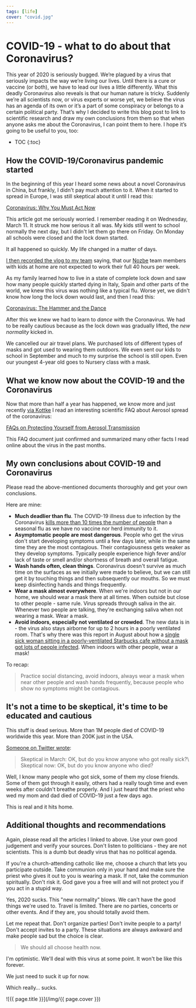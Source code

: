 ```yaml
---
tags: [life]
cover: "covid.jpg"
---
```


# COVID-19 - what to do about that Coronavirus?

This year of 2020 is seriously bugged. We’re plagued by a virus that seriously impacts the way we’re living our lives. Until there is a cure or vaccine (or both), we have to lead our lives a little differently. What this deadly Coronavirus also reveals is that our human nature is tricky. Suddenly we’re all scientists now, or virus experts or worse yet, we believe the virus has an agenda of its own or it’s a part of some conspiracy or belongs to a certain political party. That’s why I decided to write this blog post to link to scientific research and draw my own conclusions from them so that when anyone asks me about the Coronavirus, I can point them to here. I hope it’s going to be useful to you, too:

<!--More-->

* TOC
{:toc}

## How the COVID-19/Coronavirus pandemic started

In the beginning of this year I heard some news about a novel Coronavirus in China, but frankly, I didn't pay much attention to it. When it started to spread in Europe, I was still skeptical about it until I read this:

[Coronavirus: Why You Must Act Now](https://medium.com/@tomaspueyo/coronavirus-act-today-or-people-will-die-f4d3d9cd99ca)

This article got me seriously worried. I remember reading it on Wednesday, March 11. It struck me how serious it all was. My kids still went to school normally the next day, but I didn't let them go there on Friday. On Monday all schools were closed and the lock down started.

It all happened so quickly. My life changed in a matter of days.

[I then recorded the vlog to my team](/coronavirus/) saying, that our [Nozbe][n] team members with kids at home are not expected to work their full 40 hours per week.

As my family learned how to live in a state of complete lock down and saw how many people quickly started dying in Italy, Spain and other parts of the world, we knew this virus was nothing like a typical flu. Worse yet, we didn't know how long the lock down would last, and then I read this:

[Coronavirus: The Hammer and the Dance](https://medium.com/@tomaspueyo/coronavirus-the-hammer-and-the-dance-be9337092b56)

After this we knew we had to learn to *dance* with the Coronavirus. We had to be really cautious because as the lock down was gradually lifted, the *new normality* kicked in.

We cancelled our air travel plans. We purchased lots of different types of masks and got used to wearing them outdoors. We even sent our kids to school in September and much to my surprise the school is still open. Even our youngest 4-year old goes to Nursery class with a mask.

## What we know now about the COVID-19 and the Coronavirus

Now that more than half a year has happened, we know more and just recently [via Kottke](https://kottke.org/20/10/how-to-protect-yourself-from-the-aerosol-spread-of-covid-19) I read an interesting scientific FAQ about Aerosol spread of the coronavirus:

[FAQs on Protecting Yourself from Aerosol Transmission](https://docs.google.com/document/d/1fB5pysccOHvxphpTmCG_TGdytavMmc1cUumn8m0pwzo/mobilebasic#)

This FAQ document just confirmed and summarized many other facts I read online about the virus in the past months.

## My own conclusions about COVID-19 and Coronavirus

Please read the above-mentioned documents thoroughly and get your own conclusions.

Here are mine:

* **Much deadlier than flu**. The COVID-19 illness due to infection by the Coronavirus [kills more than 10 times the number of people](https://www.hopkinsmedicine.org/health/conditions-and-diseases/coronavirus/coronavirus-disease-2019-vs-the-flu) than a seasonal flu as we have no vaccine nor herd immunity to it. 
* **Asymptomatic people are most dangerous**. People who get the virus don't start developing symptoms until a few days later, while in the same time they are the most contagious. Their contagiousness gets weaker as they develop symptoms. Typically people experience high fever and/or lack of taste or smell and/or shortness of breath and overall fatigue.
* **Wash hands often, clean things**. Coronavirus doesn't survive as much time on the surfaces as we initially were made to believe, but we can still get it by touching things and then subsequently our mouths. So we must keep disinfecting hands and things frequently.
* **Wear a mask almost everywhere**. When we're indoors but not in our home, we should wear a mask there at all times. When outside but close to other people - same rule. Virus spreads through saliva in the air. Whenever two people are talking, they're exchanging saliva when not wearing a mask. Wear a mask.
* **Avoid indoors, especially not ventilated or crowded**. The new data is in - the virus also stays airborne for up to 2 hours in a poorly ventilated room. That's why there was this report in August about how a [single sick woman sitting in a poorly-ventilated Starbucks cafe without a mask got lots of people infected](https://www.bloomberg.com/news/articles/2020-08-25/this-starbucks-in-south-korea-became-a-beacon-for-mask-wearing). When indoors with other people, wear a mask!

To recap:

> Practice social distancing, avoid indoors, always wear a mask when near other people and wash hands frequently, because people who show no symptoms might be contagious.

## It's not a time to be skeptical, it's time to be educated and cautious

This stuff is dead serious. More than 1M people died of COVID-19 worldwide this year. More than 200K just in the USA.

[Someone on Twitter wrote](https://twitter.com/SznajderMichal_/status/1312364960752820226):

> Skeptical in March: OK, but do you know anyone who got really sick?\\
> Skeptical now: OK, but do you know anyone who died?

Well, I know many people who got sick, some of them my close friends. Some of them got through it easily, others had a really tough time and even weeks after couldn't breathe properly. And I just heard that the priest who wed my mom and dad died of COVID-19 just a few days ago.

This is real and it hits home.

## Additional thoughts and recommendations

Again, please read all the articles I linked to above. Use your own good judgement and verify your sources. Don't listen to politicians - they are not scientists. This is a dumb but deadly virus that has no political agenda.

If you're a church-attending catholic like me, choose a church that lets you participate outside. Take communion only in your hand and make sure the priest who gives it out to you is wearing a mask. If not, take the communion spiritually. Don't risk it. God gave you a free will and will not protect you if you act in a stupid way.

Yes, 2020 sucks. This "new normality" blows. We can't have the good things we're used to. Travel is limited. There are no parties, concerts or other events. And if they are, you should totally avoid them.

Let me repeat that. Don't organize parties! Don't invite people to a party! Don't accept invites to a party. These situations are always awkward and make people sad but the choice is clear. 

> We should all choose health now.

I'm optimistic. We'll deal with this virus at some point. It won't be like this forever.

We just need to suck it up for now. 

Which really… sucks.

![{{ page.title }}](/img/{{ page.cover }})

[n]: https://nozbe.com/